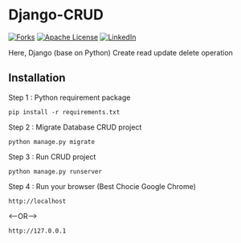 # Django-CRUD


[![Forks][forks-shield]][forks-url]
[![Apache License][license-shield]][license-url]
[![LinkedIn][linkedin-shield]][linkedin-url]


Here, Django (base on Python) Create read update delete operation 

## Installation

Step 1 : Python requirement package
``` base
pip install -r requirements.txt
```

Step 2 : Migrate Database CRUD project
``` base
python manage.py migrate
```
Step 3 : Run CRUD project
``` base 
python manage.py runserver
```
Step 4 : Run your browser (Best Chocie Google Chrome)
``` base 
http://localhost
```
<--OR-->
``` base 
http://127.0.0.1
```

<!-- MARKDOWN LINKS & IMAGES -->
<!-- https://www.markdownguide.org/basic-syntax/#reference-style-links -->
[forks-shield]: https://img.shields.io/github/forks/AdityaBhalsod/Django-CRUD.svg?style=flat-square
[forks-url]: https://github.com/AdityaBhalsod/Django-CRUD
[license-shield]: https://img.shields.io/github/license/AdityaBhalsod/Django-CRUD.svg?style=flat-square
[license-url]: https://github.com/AdityaBhalsod/Django-CRUD/blob/master/LICENSE
[linkedin-shield]: https://img.shields.io/badge/-LinkedIn-black.svg?style=flat-square&logo=linkedin&colorB=555
[linkedin-url]: https://linkedin.com/in/aditya-bhalsod-494354152
